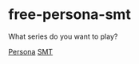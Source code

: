 # free-persona-smt
What series do you want to play?

[Persona](https://github.com/verbes4/free-persona-smt/blob/main/persona/persona%20series.md)
[SMT]()
